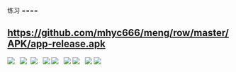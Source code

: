 练习 
====  


https://github.com/mhyc666/meng/row/master/APK/app-release.apk
----
![](https://github.com/mhyc666/meng/raw/master/pic/S71026-112539.jpg)  
![](https://github.com/mhyc666/meng/raw/master/pic/S71026-112535.jpg) 
![](https://github.com/mhyc666/meng/raw/master/pic/S71026-112545.jpg)  
![](https://github.com/mhyc666/meng/raw/master/pic/S71026-112553.jpg)
![](https://github.com/mhyc666/meng/raw/master/pic/S71026-112604.jpg)  
![](https://github.com/mhyc666/meng/raw/master/pic/S71026-112610.jpg) 
![](https://github.com/mhyc666/meng/raw/master/pic/S71026-112616.jpg)  
![](https://github.com/mhyc666/meng/raw/master/pic/S71026-112634.jpg) 
![](https://github.com/mhyc666/meng/raw/master/pic/S71026-112648.jpg)  


